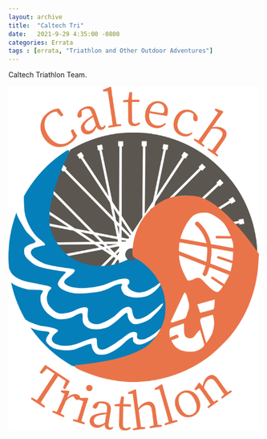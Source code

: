 ```yaml
---
layout: archive
title:  "Caltech Tri"
date:   2021-9-29 4:35:00 -0800
categories: Errata
tags : [errata, "Triathlon and Other Outdoor Adventures"]
---
```


Caltech Triathlon Team. 

<img src='/assets/images/maddies_clear.png' style='width:500px;'>
